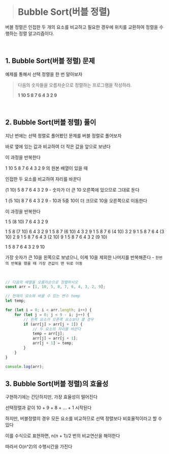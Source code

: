 > # Bubble Sort(버블 정렬)

버블 정렬은 인접한 두 개의 요소를 비교하고 필요한 경우에 위치를 교환하여 정렬을 수행하는 정렬 알고리즘이다.

<br>

## 1. Bubble Sort(버블 정렬) 문제

예제를 통해서 선택 정렬을 한 번 알아보자

> 다음의 숫자들을 오름차순으로 정렬하는 프로그램을 작성하라.
>
> **1 10 5 8 7 6 4 3 2 9**

<br>

## 2. Bubble Sort(버블 정렬) 풀이

지난 번에는 선택 정렬로 풀어봤던 문제를 버블 정렬로 풀어보자

바로 옆에 있는 값과 비교하여 더 작은 값을 앞으로 보낸다

이 과정을 반복한다

1 10 5 8 7 6 4 3 2 9 의 원본 배열이 있을 때

인접한 두 요소를 비교하여 자리를 바꾼다

(1 10) 5 8 7 6 4 3 2 9 - 숫자가 더 큰 10 오른쪽에 있으므로 그대로 둔다

1 (5 10) 8 7 6 4 3 2 9 - 10과 5중 10이 더 크므로 10을 오른쪽으로 이동한다

이 과정을 반복한다

1 5 (8 10) 7 6 4 3 2 9

1 5 8 (7 10) 6 4 3 2 9
1 5 8 7 (6 10) 4 3 2 9
1 5 8 7 6 (4 10) 3 2 9
1 5 8 7 6 4 (3 10) 2 9
1 5 8 7 6 4 3 (2 10) 9
1 5 8 7 6 4 3 2 (9 10)

1 5 8 7 6 4 3 2 9 10

가장 숫자가 큰 10을 왼쪽으로 보냈으니, 이제 10을 제외한 나머지를 반복해준다 - `한번의 반복을 했을 때 가장 큰값이 맨 뒤로 이동`

<br>

```javascript
// 다음의 배열을 오름차순으로 정렬하시오
const arr = [1, 10, 5, 8, 7, 6, 4, 3, 2, 9];

// 현재의 요소와 바꿀 수 있는 변수 temp
let temp;

for (let i = 0; i < arr.length; i++) {
	for (let j = 0; j < 9 - i; j++) {
		// 왼쪽 요소가 오른쪽 요소보다 클 경우
		if (arr[j] > arr[j + 1]) {
			// 두 요소의 자리를 바꾼다
			temp = arr[j];
			arr[j] = arr[j + 1];
			arr[j + 1] = temp;
		}
	}
}

console.log(arr);
```

## 3. Bubble Sort(버블 정렬)의 효율성

구현하기에는 간단하지만, 가장 효율성이 떨어진다

선택정렬과 같이 10 + 9 + 8 + ... + 1 시작된다

하지만, 버블정렬의 경우 모든 요소를 비교하므로 선택 정렬보다 비효율적이라고 할 수 있다

이를 수식으로 표현하면, n(n + 1)/2 번의 비교연산을 해야한다

따라서 O(n^2)의 수행시간을 가진다
